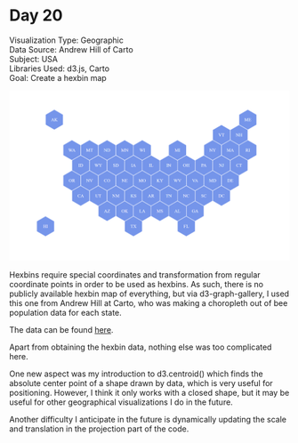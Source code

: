 # Day 20

Visualization Type: Geographic <br>
Data Source: Andrew Hill of Carto <br>
Subject: USA <br>
Libraries Used: d3.js, Carto <br>
Goal: Create a hexbin map <br>

![Day 20](day20.png)

Hexbins require special coordinates and transformation from regular coordinate points in order to be used as hexbins. As such, there is no publicly available hexbin map of everything, but via d3-graph-gallery, I used this one from Andrew Hill at Carto, who was making a choropleth out of bee population data for each state. 

The data can be found <a href="https://team.carto.com/u/andrew/tables/andrew.us_states_hexgrid/public/map">here</a>.

Apart from obtaining the hexbin data, nothing else was too complicated here. 

One new aspect was my introduction to d3.centroid() which finds the absolute center point of a shape drawn by data, which is very useful for positioning. However, I think it only works with a closed shape, but it may be useful for other geographical visualizations I do in the future. 

Another difficulty I anticipate in the future is dynamically updating the scale and translation in the projection part of the code. 
